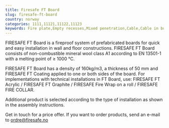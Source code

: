 ```yaml
---
title: Firesafe FT Board
slug: firesafe-ft-board
country: norway
categories: 1111,11121,11122,11123
keywords: Fire plate,Empty recesses,Mixed penetration,Cable,Cable in bundle
---
```

FIRESAFE FT Board is a fireproof system of prefabricated boards for quick and easy installation in wall and floor constructions. FIRESAFE FT Board consists of non-combustible mineral wool class A1 according to EN 13501-1 with a melting point of ≥ 1000 °C.

FIRESAFE FT Board has a density of 160kg/m3, a thickness of 50 mm and FIRESAFE FT Coating applied to one or both sides of the board. For implementations with technical installations in FT Board, use: FIRESAFE FT Acrylic / FIRESAFE FT Graphite / FIRESAFE Fire Wrap on a roll / FIRESAFE FIRE COLLAR.

Additional product is selected according to the type of installation as shown in the assembly instructions.

Get in touch for a price offer. If you want to order products, send an e-mail to ordre@firesafe.no
